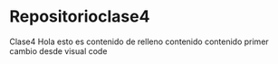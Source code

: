 # Repositorioclase4
Clase4
Hola esto es contenido de relleno
contenido
contenido
primer cambio desde visual code
